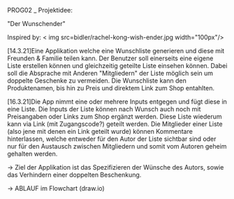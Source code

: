 PROG02 _ Projektidee:

"Der Wunschender"

Inspired by: 
< img src=bidler/rachel-kong-wish-ender.jpg width="100px"/>

[14.3.21]Eine Applikation welche eine Wunschliste generieren und diese mit Freunden & Familie teilen kann.
Der Benutzer soll einerseits eine eigene Liste erstellen können und gleichzeitig geteilte Liste einsehen können.
Dabei soll die Absprache mit Anderen "Mitgliedern" der Liste möglich sein um doppelte Geschenke zu vermeiden. 
Die Wunschliste kann den Produktenamen, bis hin zu Preis und direktem Link zum Shop entahlten.

 [16.3.21]Die App nimmt eine oder mehrere Inputs entgegen und fügt diese in eine Liste. 
 Die Inputs der Liste können nach Wunsch auch noch mit Preisangaben oder Links zum Shop ergänzt werden. 
 Diese Liste wiederum kann via Link (mit Zugangscode?) geteilt werden. 
 Die Mitglieder einer Liste (also jene mit denen ein Link geteilt wurde) können Kommentare hinterlassen,
 welche entweder für den Autor der Liste sichtbar sind oder nur für den Austausch
 zwischen Mitgliedern und somit vom Autoren geheim gehalten werden.

 -> Ziel der Applikation ist das Spezifizieren der Wünsche des Autors, sowie das Verhindern einer 
 doppelten Beschenkung. 
 
 -> ABLAUF im Flowchart (draw.io)